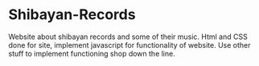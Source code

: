 # Shibayan-Records
Website about shibayan records and some of their music.
Html and CSS done for site, implement javascript for functionality of website.
Use other stuff to implement functioning shop down the line.
